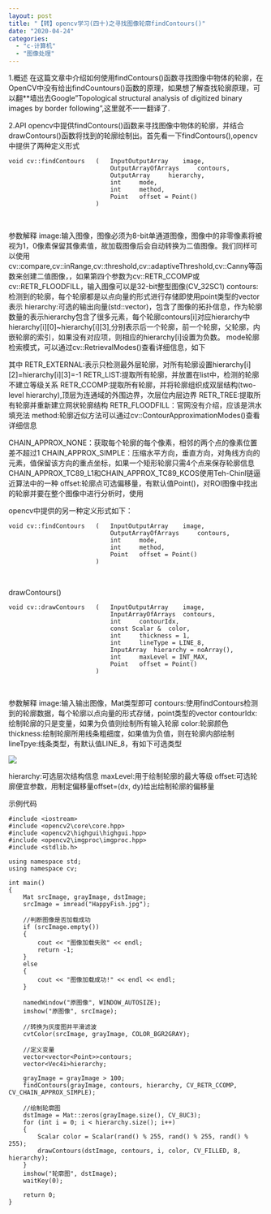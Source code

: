 ```yaml
---
layout: post
title: "【转】opencv学习(四十)之寻找图像轮廓findContours()"
date: "2020-04-24"
categories: 
  - "c-计算机"
  - "图像处理"
---
```


1.概述 在这篇文章中介绍如何使用findContours()函数寻找图像中物体的轮廓，在OpenCV中没有给出findCountours()函数的原理，如果想了解查找轮廓原理，可以翻\*\*墙出去Google”Topological structural analysis of digitized binary images by border following”,这里就不一一翻译了.

2.API opencv中提供findContours()函数来寻找图像中物体的轮廓，并结合drawContours()函数将找到的轮廓绘制出。首先看一下findContours(),opencv中提供了两种定义形式

```
void cv::findContours   (   InputOutputArray    image,
                            OutputArrayOfArrays     contours,
                            OutputArray     hierarchy,
                            int     mode,
                            int     method,
                            Point   offset = Point() 
                        )   

```

 

参数解释 image:输入图像，图像必须为8-bit单通道图像，图像中的非零像素将被视为1，0像素保留其像素值，故加载图像后会自动转换为二值图像。我们同样可以使用cv::compare,cv::inRange,cv::threshold,cv::adaptiveThreshold,cv::Canny等函数来创建二值图像，，如果第四个参数为cv::RETR\_CCOMP或cv::RETR\_FLOODFILL，输入图像可以是32-bit整型图像(CV\_32SC1) contours:检测到的轮廓，每个轮廓都是以点向量的形式进行存储即使用point类型的vector表示 hierarchy:可选的输出向量(std::vector)，包含了图像的拓扑信息，作为轮廓数量的表示hierarchy包含了很多元素，每个轮廓contours\[i\]对应hierarchy中hierarchy\[i\]\[0\]~hierarchy\[i\]\[3\],分别表示后一个轮廓，前一个轮廓，父轮廓，内嵌轮廓的索引，如果没有对应项，则相应的hierarchy\[i\]设置为负数。 mode轮廓检索模式，可以通过cv::RetrievalModes()查看详细信息，如下

其中 RETR\_EXTERNAL:表示只检测最外层轮廓，对所有轮廓设置hierarchy\[i\]\[2\]=hierarchy\[i\]\[3\]=-1 RETR\_LIST:提取所有轮廓，并放置在list中，检测的轮廓不建立等级关系 RETR\_CCOMP:提取所有轮廓，并将轮廓组织成双层结构(two-level hierarchy),顶层为连通域的外围边界，次层位内层边界 RETR\_TREE:提取所有轮廓并重新建立网状轮廓结构 RETR\_FLOODFILL：官网没有介绍，应该是洪水填充法 method:轮廓近似方法可以通过cv::ContourApproximationModes()查看详细信息

CHAIN\_APPROX\_NONE：获取每个轮廓的每个像素，相邻的两个点的像素位置差不超过1 CHAIN\_APPROX\_SIMPLE：压缩水平方向，垂直方向，对角线方向的元素，值保留该方向的重点坐标，如果一个矩形轮廓只需4个点来保存轮廓信息 CHAIN\_APPROX\_TC89\_L1和CHAIN\_APPROX\_TC89\_KCOS使用Teh-Chinl链逼近算法中的一种 offset:轮廓点可选偏移量，有默认值Point()，对ROI图像中找出的轮廓并要在整个图像中进行分析时，使用

opencv中提供的另一种定义形式如下：

```
void cv::findContours   (   InputOutputArray    image,
                            OutputArrayOfArrays     contours,
                            int     mode,
                            int     method,
                            Point   offset = Point() 
                        )   

```

 

drawContours()

```
void cv::drawContours   (   InputOutputArray    image,
                            InputArrayOfArrays  contours,
                            int     contourIdx,
                            const Scalar &  color,
                            int     thickness = 1,
                            int     lineType = LINE_8,
                            InputArray  hierarchy = noArray(),
                            int     maxLevel = INT_MAX,
                            Point   offset = Point() 
                        )

```

 

参数解释 image:输入输出图像，Mat类型即可 contours:使用findContours检测到的轮廓数据，每个轮廓以点向量的形式存储，point类型的vector contourIdx:绘制轮廓的只是变量，如果为负值则绘制所有输入轮廓 color:轮廓颜色 thickness:绘制轮廓所用线条粗细度，如果值为负值，则在轮廓内部绘制 lineTpye:线条类型，有默认值LINE\_8，有如下可选类型

[![](/assets/image/default/20170415162619015-1.jpg)](http://127.0.0.1/?attachment_id=3376)

hierarchy:可选层次结构信息 maxLevel:用于绘制轮廓的最大等级 offset:可选轮廓便宜参数，用制定偏移量offset=(dx, dy)给出绘制轮廓的偏移量

示例代码

```
#include <iostream>
#include <opencv2\core\core.hpp>
#include <opencv2\highgui\highgui.hpp>
#include <opencv2\imgproc\imgproc.hpp>
#include <stdlib.h>

using namespace std;
using namespace cv;

int main()
{
    Mat srcImage, grayImage, dstImage;
    srcImage = imread("HappyFish.jpg");

    //判断图像是否加载成功
    if (srcImage.empty())
    {
        cout << "图像加载失败" << endl;
        return -1;
    }
    else
    {
        cout << "图像加载成功!" << endl << endl;
    }

    namedWindow("原图像", WINDOW_AUTOSIZE);
    imshow("原图像", srcImage);

    //转换为灰度图并平滑滤波
    cvtColor(srcImage, grayImage, COLOR_BGR2GRAY);

    //定义变量
    vector<vector<Point>>contours;
    vector<Vec4i>hierarchy;

    grayImage = grayImage > 100;
    findContours(grayImage, contours, hierarchy, CV_RETR_CCOMP, CV_CHAIN_APPROX_SIMPLE);

    //绘制轮廓图
    dstImage = Mat::zeros(grayImage.size(), CV_8UC3);
    for (int i = 0; i < hierarchy.size(); i++)
    {
        Scalar color = Scalar(rand() % 255, rand() % 255, rand() % 255);
        drawContours(dstImage, contours, i, color, CV_FILLED, 8, hierarchy);
    }
    imshow("轮廓图", dstImage);
    waitKey(0);

    return 0;
}

```
